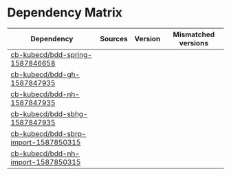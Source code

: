 # Dependency Matrix

Dependency | Sources | Version | Mismatched versions
---------- | ------- | ------- | -------------------
[cb-kubecd/bdd-spring-1587846658](https://github.com/cb-kubecd/bdd-spring-1587846658.git) |  | []() | 
[cb-kubecd/bdd-gh-1587847935](https://github.com/cb-kubecd/bdd-gh-1587847935.git) |  | []() | 
[cb-kubecd/bdd-nh-1587847935](https://github.com/cb-kubecd/bdd-nh-1587847935.git) |  | []() | 
[cb-kubecd/bdd-sbhg-1587847935](https://github.com/cb-kubecd/bdd-sbhg-1587847935.git) |  | []() | 
[cb-kubecd/bdd-sbrp-import-1587850315](https://github.com/cb-kubecd/bdd-sbrp-import-1587850315.git) |  | []() | 
[cb-kubecd/bdd-nh-import-1587850315](https://github.com/cb-kubecd/bdd-nh-import-1587850315.git) |  | []() | 
